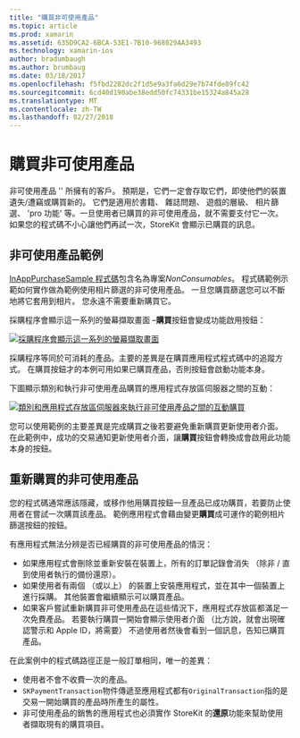 ```yaml
---
title: "購買非可使用產品"
ms.topic: article
ms.prod: xamarin
ms.assetid: 635D9CA2-6BCA-53E1-7B10-968029AA3493
ms.technology: xamarin-ios
author: bradumbaugh
ms.author: brumbaug
ms.date: 03/18/2017
ms.openlocfilehash: f5fbd2282dc2f1d5e9a3fa6d29e7b74fde89fc42
ms.sourcegitcommit: 6cd40d190abe38edd50fc74331be15324a845a28
ms.translationtype: MT
ms.contentlocale: zh-TW
ms.lasthandoff: 02/27/2018
---
```

# <a name="purchasing-non-consumable-products"></a>購買非可使用產品

非可使用產品 '' 所擁有的客戶。 預期是，它們一定會存取它們，即使他們的裝置遺失/遭竊或購買新的。 它們是適用於書籍、 雜誌問題、 遊戲的層級、 相片篩選、 'pro 功能' 等。一旦使用者已購買的非可使用產品，就不需要支付它一次。 如果您的程式碼不小心讓他們再試一次，StoreKit 會顯示已購買的訊息。

## <a name="non-consumable-products-sample"></a>非可使用產品範例

[InAppPurchaseSample 程式碼](https://developer.xamarin.com/samples/monotouch/StoreKit/)包含名為專案*NonConsumables*。 程式碼範例示範如何實作做為範例使用相片篩選的非可使用產品。 一旦您購買篩選您可以不斷地將它套用到相片。 您永遠不需要重新購買它。   
   
   
   
 採購程序會顯示這一系列的螢幕擷取畫面 –**購買**按鈕會變成功能啟用按鈕：   
   
   
   
 [ ![](purchasing-non-consumable-products-images/image34.png "採購程序會顯示這一系列的螢幕擷取畫面")](purchasing-non-consumable-products-images/image34.png)   
   
   
   
 採購程序等同於可消耗的產品。主要的差異是在購買應用程式程式碼中的追蹤方式。 在購買按鈕才的本例可用如果已購買產品，否則按鈕會啟動功能本身。   
   
   
   

下圖顯示類別和執行非可使用產品購買的應用程式存放區伺服器之間的互動：   
   
   
   
 [ ![](purchasing-non-consumable-products-images/image35.png "類別和應用程式存放區伺服器來執行非可使用產品之間的互動購買")](purchasing-non-consumable-products-images/image35.png)   
   
   
   
 您可以使用範例的主要差異是完成購買之後若要避免重新購買更新使用者介面。 在此範例中，成功的交易通知更新使用者介面，讓**購買**按鈕會轉換成會啟用此功能本身的按鈕。

## <a name="re-purchasing-non-consumable-products"></a>重新購買的非可使用產品

您的程式碼通常應該隱藏，或移作他用購買按鈕一旦產品已成功購買，若要防止使用者在嘗試一次購買該產品。 範例應用程式會藉由變更**購買**成可運作的範例相片篩選按鈕的按鈕。   
   
   
   
 有應用程式無法分辨是否已經購買的非可使用產品的情況：

-  如果應用程式會刪除並重新安裝在裝置上，所有的訂單記錄會消失 （除非 / 直到使用者執行的備份還原）。 
-  如果使用者有兩個 （或以上） 的裝置上安裝應用程式，並在其中一個裝置上進行採購。 其他裝置會繼續顯示可以購買產品。 
-  如果客戶嘗試重新購買非可使用產品在這些情況下，應用程式存放區都滿足一次免費產品。 若要執行購買一開始會顯示使用者介面 （比方說，就會出現確認警示和 Apple ID，將需要） 不過使用者然後會看到一個訊息，告知已購買產品。  
   
   
   
 在此案例中的程式碼路徑正是一般訂單相同，唯一的差異：

-  使用者不會不收費一次的產品。
-  `SKPaymentTransaction`物件傳遞至應用程式都有`OriginalTransaction`指的是交易一開始購買的產品時所產生的屬性。 
-  非可使用產品的銷售的應用程式也必須實作 StoreKit 的**還原**功能來幫助使用者擷取現有的購買項目。 
